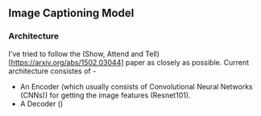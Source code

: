 ## Image Captioning Model

### Architecture
I've tried to follow the (Show, Attend and Tell)[https://arxiv.org/abs/1502.03044] paper as closely as possible.
Current architecture consistes of - 
- An Encoder (which usually consists of  Convolutional Neural Networks (CNNs)) for getting the image features (Resnet101).
- A Decoder ()